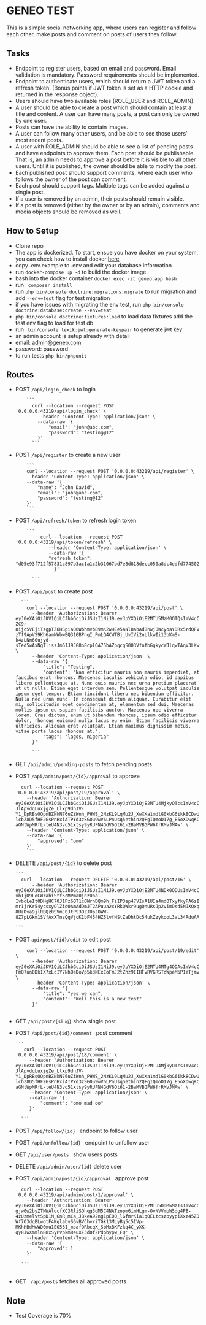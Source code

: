 # GENEO TEST

 This is a simple social networking app, where users can register and follow each other, make posts and comment on posts of users they follow.
 
## Tasks
  
  - Endpoint to register users, based on email and password. Email validation is mandatory. Password requirements should be implemented.
  - Endpoint to authenticate users, which should return a JWT token and a refresh token. (Bonus points if JWT token is set as a HTTP cookie and returned in the response object).
  - Users should have two available roles (ROLE_USER and ROLE_ADMIN).
  - A user should be able to create a post which should contain at least a title and content. A user can have many posts, a post can only be owned by one user.
  - Posts can have the ability to contain images.
  - A user can follow many other users, and be able to see those users’ most recent posts.
  - A user with ROLE_ADMIN should be able to see a list of pending posts and have endpoints to approve them. Each post should be publishable. That is, an admin needs to approve a post before it is visible to all other users. Until it is published, the owner should be able to modify the post.
  - Each published post should support comments, where each user who follows the owner of the post can comment.
  - Each post should support tags. Multiple tags can be added against a single post.
  - If a user is removed by an admin, their posts should remain visible.
  - If a post is removed (either by the owner or by an admin), comments and media objects should be removed as well.


## How to Setup
  
  - Clone repo
  - The app is dockerized. To start, ensue you have docker on your system, you can check how to install docker <a href="https://docs.docker.com/get-docker/">here</a> 
  - copy .env.example to .env and edit your database information
  - run ```docker-compose up -d``` to build the docker image.
  - bash into the docker container ```docker exec -it geneo.app bash```
  - run ``` composer install```
  - run ```php bin/console doctrine:migrations:migrate``` to run migration and add ```--env=test``` flag for test migration
  - if you have issues with migrating the env test, run ```php bin/console doctrine:database:create --env=test```
  - ```php bin/console doctrine:fixtures:load``` to load data fixtures add the test env flag to load for test db
  - run ``` bin/console lexik:jwt:generate-keypair``` to generate jwt key
  - an admin account is setup already with detail
  - email: admin@geneo.com
  - password: password
  - to run tests ```php bin/phpunit```

## Routes

  - POST ```/api/login_check``` to login
       
            ```
              curl --location --request POST '0.0.0.0:43219/api/login_check' \
                --header 'Content-Type: application/json' \
                --data-raw '{
                    "email": "john@abc.com",
                    "password": "testing@12"
                }'
              ```
  - POST ```/api/register``` to create a new user 
      
            ```
            curl --location --request POST '0.0.0.0:43219/api/register' \
            --header 'Content-Type: application/json' \
            --data-raw '{
                "name": "John David",
                "email": "john@abc.com",
                "password": "testing@12"
            }'
            ```
  - POST ```/api/refresh/token``` to refresh login token
       
            ```
                 curl --location --request POST '0.0.0.0:43219/api/token/refresh' \
                    --header 'Content-Type: application/json' \
                    --data-raw '{
                    "refresh_token":                    "d05e93f712f57831c897b3ac1a1c2b31067bd7e8d818decc050a8dc4edfd7745021d83e690ecf3b0ed0741e6e99441149dd1d3d5ea086fb3f85a42e9c0c97981"
                      }'
                      
              ```
              
  - POST ```/api/post``` to create post
      
          ```
            curl --location --request POST '0.0.0.0:43219/api/post' \
              --header 'Authorization: Bearer eyJ0eXAiOiJKV1QiLCJhbGciOiJSUzI1NiJ9.eyJpYXQiOjE2MTU5MzM0OTQsImV4cCI6MTYxNTkzNzA5NCwicm9sZXMiOlsiUk9MRV9VU0VSIl0sInVzZXJuYW1lIjoiam9obkBhYmMuY29tIn0.CpTFWbqr4ECJFxpWLoz4GIbon_MjEIkFQq0RP9ic1Vyvx5qo-ZC9r-8ijcSVEjiTzgpTZ6HSpiaO0Wbhmvb89mK2wHEe5aNlBabAdBnwj0WcyoaYDRx5rdQFV4_T1hjKcYdwnwAzSxnFN3K4X6bjiNwqLWEtv3qcdQM-zTf9ApVS9Kh6amNWbwEQ31GBPngI_PmLQ4CWTBj_UvIVi2nLlkwIi13bKmS-k4zLNm60ujyd-sTed5wAxNgTlissJm6IJ9JG8n8cplQA75bAZpqcgS003VfnfbGgkycWJlqwTAqV3LKwfzO2N03gcbgVkYMYedL14lxcffRoYGPU1UvD1Q' \
              --header 'Content-Type: application/json' \
              --data-raw '{
                  "title": "Testing",
                  "content": "Nam efficitur mauris non mauris imperdiet, at faucibus erat rhoncus. Maecenas iaculis vehicula odio, id dapibus libero pellentesque at. Nunc quis mauris nec urna pretium placerat at ut nulla. Etiam eget interdum sem. Pellentesque volutpat iaculis ipsum eget tempor. Etiam tincidunt libero nec bibendum efficitur. Nulla nec urna nunc. In consequat dictum aliquam. Curabitur elit mi, sollicitudin eget condimentum at, elementum sed dui. Maecenas mollis ipsum eu sapien facilisis auctor. Maecenas nec viverra lorem. Cras dictum, enim ut bibendum rhoncus, ipsum odio efficitur dolor, rhoncus euismod nulla lacus eu enim. Etiam facilisis viverra ultricies. Aliquam erat volutpat. Etiam maximus dignissim metus, vitae porta lacus rhoncus at.",
                  "tags": "lagos, nigeria"
              }'
              
              ```
  - GET ```/api/admin/pending-posts``` to fetch pending posts
  - POST ```/api/admin/post/{id}/approval``` to approve 
      
      ```
        curl --location --request POST '0.0.0.0:43219/api/post/19/approval' \
          --header 'Authorization: Bearer eyJ0eXAiOiJKV1QiLCJhbGciOiJSUzI1NiJ9.eyJpYXQiOjE2MTU4MjkyOTcsImV4cCI6MTYxNTgzMjg5Nywicm9sZXMiOlsiUk9MRV9VU0VSIiwiUk9MRV9BRE1JTiJdLCJ1c2VybmFtZSI6Imljbndha2FubWErMTNAZ21haWwuY29tIn0.nl0HcaVH0a-JlApvdqLuxjgZe_Llxp9dnJV-Y1_DpRBsOQpnBZNkN76uZiWnh_PHWS_2NzKL9LqMu2J_XwXKa1mdlG0kbG6ikk8CDwU0NN_KSIA34Md7ZPL7wlTiDIKUyos6bWSvjj1heiSNlYcGwY28EBXSzX1PjUzO9e85W5tpSkk-lcbZ8D5fHF2GsPnHxiATPYd3zSG0u9wV6LPnUsq5ethin2QFgIQmoD17g_E5oXDwqKCbXRiI7d4XmNDGQy9PaHXJuzJS3I6665RRiCETE-aGNtWpMRfL-teU4N3vq51xtsy9yRUFN4GdV6Ot61-2BaMVBGPW6frRMvJMAw' \
          --header 'Content-Type: application/json' \
          --data-raw '{
              "approved": "omo"
          }'
          ```

  - DELETE ```/api/post/{id}``` to delete post
    
        ```
          curl --location --request DELETE '0.0.0.0:43219/api/post/16' \
              --header 'Authorization: Bearer eyJ0eXAiOiJKV1QiLCJhbGciOiJSUzI1NiJ9.eyJpYXQiOjE2MTU4NDk0ODUsImV4cCI6MTYxNTg1MzA4NSwicm9sZXMiOlsiUk9MRV9VU0VSIl0sInVzZXJuYW1lIjoiaWNud2FrYW5tYSsxMkBnbWFpbC5jb20ifQ.d2Y13qEr_sQ3ID3xBTYnM4-xhIjO9LoCWrahiStf5cMPma0jnzUna-IvboLeIt0DHgHC70J1Pz6QT1cGWrnDQm9h_FiIP3ep47VIsA1UIa4md0TxyfkyPA6zIl01oEuJ_oz0E_-mr1jrKr54ycsxyQlZid0AmAdDmJT2APuua2xYRkQWkr9ugQnURsJp2vimDsd5NJXQxqeOzalPCE-8HzDva9jlRBQz0SVmJ0JtPS3OZJOpJOWW-8Z7pLGkm1SVfAxXTnzQgVjcK1bF454HZ5lvfHStZaDhtDc54ukZzykooL3aL34RduAAcpWZfi0XtAcGkCmVtM45yO_wHPPOYg'
    
        ```

  - POST ```api/post/{id}/edit``` to edit post
  
      ``` 
          curl --location --request POST '0.0.0.0:43219/api/post/19/edit' \
            --header 'Authorization: Bearer eyJ0eXAiOiJKV1QiLCJhbGciOiJSUzI1NiJ9.eyJpYXQiOjE2MTU4MTg4ODAsImV4cCI6MTYxNTgyMjQ4MCwicm9sZXMiOlsiUk9MRV9VU0VSIl0sInVzZXJuYW1lIjoiaWNud2FrYW5tYSsxM0BnbWFpbC5jb20ifQ.gyBDmCyxU3s6fIWjEyYD0l04FQoM6bmN_ukyd1T7x9p4pDNfblqOlx1P5FiUcE_kav2CEaHjgXnfC8UDLeJD43xawfgdm2i_WxdaT9am3tpmSZHjebk-FmO7un0DkIX7xLcIY7NhOeDoVp5k3NExCoFmJ2tZhz9IIHFvRVGRSToWpeM5PIeTjmvPRrlqDCyLJK1EMAB4O6lM63PIDMXrhT_DhgQ6LinpCqBWIpgrG6EBjEYZSVMD_vX1NyjgaTlpg82wegx4wa5o9ib1RKuVaLX9YM0Dkejzj5mQRxmo1GTj4OwVLYEwC9sIh2SavWwXywh3s__gUIXVkCknTKQRcg' \
            --header 'Content-Type: application/json' \
            --data-raw '{
                "title": "yes we can",
                "content": "Well this is a new test"
            }'
            
       ```
       
   - GET ```/api/post/{slug}``` show single post
   - POST ```/api/post/{id}/comment ``` post comment 
         
         ```
            curl --location --request POST '0.0.0.0:43219/api/post/18/comment' \
              --header 'Authorization: Bearer eyJ0eXAiOiJKV1QiLCJhbGciOiJSUzI1NiJ9.eyJpYXQiOjE2MTU4MjkyOTcsImV4cCI6MTYxNTgzMjg5Nywicm9sZXMiOlsiUk9MRV9VU0VSIiwiUk9MRV9BRE1JTiJdLCJ1c2VybmFtZSI6Imljbndha2FubWErMTNAZ21haWwuY29tIn0.nl0HcaVH0a-JlApvdqLuxjgZe_Llxp9dnJV-Y1_DpRBsOQpnBZNkN76uZiWnh_PHWS_2NzKL9LqMu2J_XwXKa1mdlG0kbG6ikk8CDwU0NN_KSIA34Md7ZPL7wlTiDIKUyos6bWSvjj1heiSNlYcGwY28EBXSzX1PjUzO9e85W5tpSkk-lcbZ8D5fHF2GsPnHxiATPYd3zSG0u9wV6LPnUsq5ethin2QFgIQmoD17g_E5oXDwqKCbXRiI7d4XmNDGQy9PaHXJuzJS3I6665RRiCETE-aGNtWpMRfL-teU4N3vq51xtsy9yRUFN4GdV6Ot61-2BaMVBGPW6frRMvJMAw' \
              --header 'Content-Type: application/json' \
              --data-raw '{
                  "comment": "omo mad oo"
              }'
              
           ```
   - POST ```/api/follow/{id} ``` endpoint to follow user
   - POST ```/api/unfollow/{id} ``` endpoint to unfollow user
   - GET ```/api/user/posts ``` show users posts
   - DELETE ```/api/admin/user/{id}``` delete user
   - POST ```/api/admin/post/{id}/approval ``` approve post
    
        ```
          curl --location --request POST '0.0.0.0:43219/api/admin/post/1/approval' \
            --header 'Authorization: Bearer eyJ0eXAiOiJKV1QiLCJhbGciOiJSUzI1NiJ9.eyJpYXQiOjE2MTU5ODMwMzIsImV4cCI6MTYxNTk4NjYzMiwicm9sZXMiOlsiUk9MRV9VU0VSIl0sInVzZXJuYW1lIjoiam9obkBhYmMuY29tIn0.bTS5MEMSnz0Xjo64wgL7KTWB9lOFKGL0Xh6tmKEQj2-gjw0w2byZTNWAlqcfXC3RliSOhqg3dM5C4NATzopm6imHLgm-OvNVVmpW5dg4PB-4zUzmelvtSpD1M_GnR_mCa_JBkeA92ng1pEOO_lGfmrKia1qQELtcszpyypiXxz45ZDxwPHbbS8xW8buahvqL296RY91QAb2sWa-Wf7O3dqBLwotF4KglabyS6vBVChvriTGk13MLyBg5c5IVp-MKhHBdMwWD0mu1EO53I_msafORbcqX_SbMxBKFzkq4C_yXK-qy8JwXmmln88xSyPVpkm8euXF3d0fZPdpbypw_FQ' \
            --header 'Content-Type: application/json' \
            --data-raw '{
                "approved": 1
            }'
            
          ```
          
  - GET ``` /api/posts``` fetches all approved posts
  
  ## Note
  
   - Test Coverage is 70% 
 
